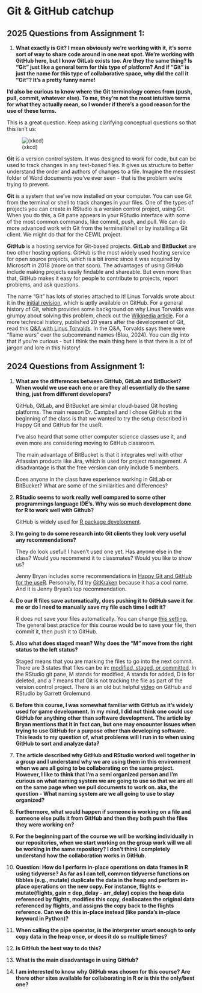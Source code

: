 Git & GitHub catchup
================

## 2025 Questions from Assignment 1:

1.  **What exactly is Git? I mean obviously we’re working with it, it’s
    some sort of way to share code around in one neat spot. We’re
    working with GitHub here, but I know GitLab exists too. Are they the
    same thing? Is “Git” just like a general term for this type of
    platform? And if “Git” is just the name for this type of
    collaborative space, why did the call it “Git”? It’s a pretty funny
    name!**

**I’d also be curious to know where the Git terminology comes from
(push, pull, commit, whatever else). To me, they’re not the most
intuitive terms for what they actually mean, so I wonder if there’s a
good reason for the use of these terms.**

This is a great question. Keep asking clarifying conceptual questions so
that this isn’t us:

<figure>
<img src="https://imgs.xkcd.com/comics/git.png" alt="(xkcd)" />
<figcaption aria-hidden="true">(xkcd)</figcaption>
</figure>

**Git** is a version control system. It was designed to work for code,
but can be used to track changes in any text-based files. It gives us
structure to better understand the order and authors of changes to a
file. Imagine the messiest folder of Word documents you’ve ever seen -
that is the problem we’re trying to prevent.

**Git** is a system that we’ve now installed on your computer. You can
use Git from the terminal or shell to track changes in your files. One
of the types of projects you can create in RStudio is a version control
project, using Git. When you do this, a Git pane appears in your RStudio
interface with some of the most common commands, like commit, push, and
pull. We can do more advanced work with Git from the terminal/shell or
by installing a Git client. We might do that for the CEWIL project.

**GitHub** is a hosting service for Git-based projects. **GitLab** and
**BitBucket** are two other hosting options. GitHub is the most widely
used hosting service for open source projects, which is a bit ironic
since it was acquired by Microsoft in 2018 (more on that soon). The
advantages of using GitHub include making projects easily findable and
shareable. But even more than that, GitHub makes it easy for people to
contribute to projects, report problems, and ask questions.

The name “Git” has lots of stories attached to it! Linus Torvalds wrote
about it in the [initial
revision](https://github.com/git/git/blob/e83c5163316f89bfbde7d9ab23ca2e25604af290/README),
which is aptly available on GitHub. For a general history of Git, which
provides some background on why Linus Torvalds was grumpy about solving
this problem, check out the [Wikipedia
article](https://en.wikipedia.org/wiki/Git). For a more technical
history, published 20 years after the development of Git, read this [Q&A
with Linus
Torvalds](https://github.blog/open-source/git/git-turns-20-a-qa-with-linus-torvalds/).
In the Q&A, Torvalds says there were “flame wars” over the subcommand
names (Blau, 2024). You can dig into that if you’re curious - but I
think the main thing here is that there is a lot of jargon and lore in
this history!

## 2024 Questions from Assignment 1:

1.  **What are the differences between GitHub, GitLab and BitBucket?
    When would we use each one or are they all essentially do the same
    thing, just from different developers?**

    GitHub, GitLab, and BitBucket are similar cloud-based Git hosting
    platforms. The main reason Dr. Campbell and I chose GitHub at the
    beginning of the class is that we wanted to try the setup described
    in Happy Git and GitHub for the useR.

    I’ve also heard that some other computer science classes use it, and
    even more are considering moving to GitHub classroom.

    The main advantage of BitBucket is that it integrates well with
    other Atlassian products like Jira, which is used for project
    management. A disadvantage is that the free version can only include
    5 members.

    Does anyone in the class have experience working in GitLab or
    BitBucket? What are some of the similarities and differences?

2.  **RStudio seems to work really well compared to some other
    programmings language IDE’s. Why was so much development done for R
    to work well with Github?**

    GitHub is widely used for [R package
    development](https://r-pkgs.org/software-development-practices.html#sec-sw-dev-practices-ci).

3.  **I’m going to do some research into Git clients they look very
    useful any recommendations?**

    They do look useful! I haven’t used one yet. Has anyone else in the
    class? Would you recommend it to classmates? Would you like to show
    us?

    Jenny Bryan includes some recommendations in [Happy Git and GitHub
    for the useR](https://happygitwithr.com/git-client). Personally, I’d
    try [GitKraken](https://www.gitkraken.com/) because it has a cool
    name. And it is Jenny Bryan’s top recommendation.

4.  **Do our R files save automatically, does pushing it to GitHub save
    it for me or do I need to manually save my file each time I edit
    it?**

    R does not save your files automatically. You can change [this
    setting.](https://posit.co/blog/rstudio-1-3-the-little-things/) The
    general best practice for this course would be to save your file,
    then commit it, then push it to GitHub.

5.  **Also what does staged mean? Why does the “M” move from the right
    status to the left status?**

    Staged means that you are marking the files to go into the next
    commit. There are 3 states that files can be in: [modified, staged,
    or
    committed](https://git-scm.com/book/en/v2/Getting-Started-What-is-Git%3F).
    In the RStudio git pane, M stands for modified, A stands for added,
    D is for deleted, and a ? means that Git is not tracking the file as
    part of the version control project. There is an old but helpful
    [video](https://posit.co/resources/videos/managing-part-2-github-and-rstudio/)
    on GitHub and RStudio by Garrett Grolemund.

6.  **Before this course, I was somewhat familiar with GitHub as it’s
    widely used for game development. In my mind, I did not think one
    could use GitHub for anything other than software development. The
    article by Bryan mentions that it in fact can, but one may encounter
    issues when trying to use GitHub for a purpose other than developing
    software. This leads to my question of, what problems will I run in
    to when using GitHub to sort and analyze data?**

7.  **The article described why GitHub and RStudio worked well together
    in a group and I understand why we are using them in this
    environment when we are all going to be collaborating on the same
    project. However, I like to think that I’m a semi organized person
    and I’m curious on what naming system we are going to use so that we
    are all on the same page when we pull documents to work on. aka, the
    question - What naming system are we all going to use to stay
    organized?**

8.  **Furthermore, what would happen if someone is working on a file and
    someone else pulls it from GitHub and then they both push the files
    they were working on?**

9.  **For the beginning part of the course we will be working
    individually in our repositories, when we start working on the group
    work will we all be working in the same repository? I don’t think I
    completely understand how the collaboration works in GitHub.**

10. **Question: How do I perform in-place operations on data frames in R
    using tidyverse? As far as I can tell, common tidyverse functions on
    tibbles (e.g., mutate) duplicate the data in the heap and perform
    in-place operations on the new copy. For instance, flights \<-
    mutate(flights, gain = dep_delay - arr_delay) copies the heap data
    referenced by flights, modifies this copy, deallocates the original
    data referenced by flights, and assigns the copy back to the flights
    reference. Can we do this in-place instead (like panda’s in-place
    keyword in Python)?**

11. **When calling the pipe operator, is the interpreter smart enough to
    only copy data in the heap once, or does it do so multiple times?**

12. **Is GitHub the best way to do this?**

13. **What is the main disadvantage in using GitHub?**

14. **I am interested to know why GitHub was chosen for this course? Are
    there other sites available for collaborating in R or is this the
    only/best one?**
